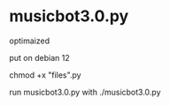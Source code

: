 # musicbot3.0.py
optimaized



put on debian 12 


chmod +x "files".py

run musicbot3.0.py with ./musicbot3.0.py
